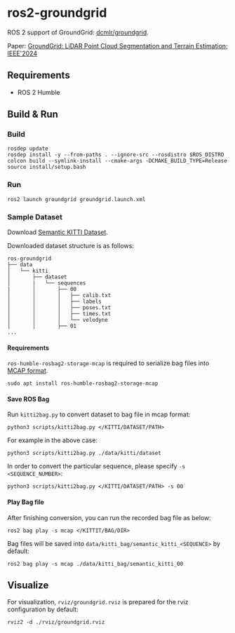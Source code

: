 # ros2-groundgrid

ROS 2 support of GroundGrid: [dcmlr/groundgrid](https://github.com/dcmlr/groundgrid).

Paper: [GroundGrid: LiDAR Point Cloud Segmentation and Terrain Estimation; IEEE'2024](https://arxiv.org/abs/2405.15664)

## Requirements

- ROS 2 Humble

## Build & Run

### Build

```shell
rosdep update
rosdep install -y --from-paths . --ignore-src --rosdistro $ROS_DISTRO
colcon build --symlink-install --cmake-args -DCMAKE_BUILD_TYPE=Release
source install/setup.bash
```

### Run

```shell
ros2 launch groundgrid groundgrid.launch.xml
```

### Sample Dataset

Download [Semantic KITTI Dataset](https://www.semantic-kitti.org/dataset.html#download).

Downloaded dataset structure is as follows:

```shell
ros-groundgrid
├── data
│   └── kitti
│       ├── dataset
│       |   └── sequences
|       │       ├── 00
│       │       │   ├── calib.txt
│       │       │   ├── labels
│       │       │   ├── poses.txt
│       │       │   ├── times.txt
│       │       │   └── velodyne
│       │       ├── 01
...
```

#### Requirements

`ros-humble-rosbag2-storage-mcap` is required to serialize bag files into [MCAP format](https://mcap.dev/).

```shell
sudo apt install ros-humble-rosbag2-storage-mcap
```

#### Save ROS Bag

Run `kitti2bag.py` to convert dataset to bag file in mcap format:

```shell
python3 scripts/kitti2bag.py </KITTI/DATASET/PATH>
```

For example in the above case:

```shell
python3 scripts/kitti2bag.py ./data/kitti/dataset
```

In order to convert the particular sequence, please specify `-s <SEQUENCE_NUMBER>`:

```shell
python3 scripts/kitti2bag.py </KITTI/DATASET/PATH> -s 00
```

#### Play Bag file

After finishing conversion, you can run the recorded bag file as below:

```shell
ros2 bag play -s mcap </KITTIT/BAG/DIR>
```

Bag files will be saved into `data/kitti_bag/semantic_kitti_<SEQUENCE>` by default:

```shell
ros2 bag play -s mcap ./data/kitti_bag/semantic_kitti_00
```

## Visualize

For visualization, `rviz/groundgrid.rviz` is prepared for the rviz configuration by default:

```shell
rviz2 -d ./rviz/groundgrid.rviz
```
